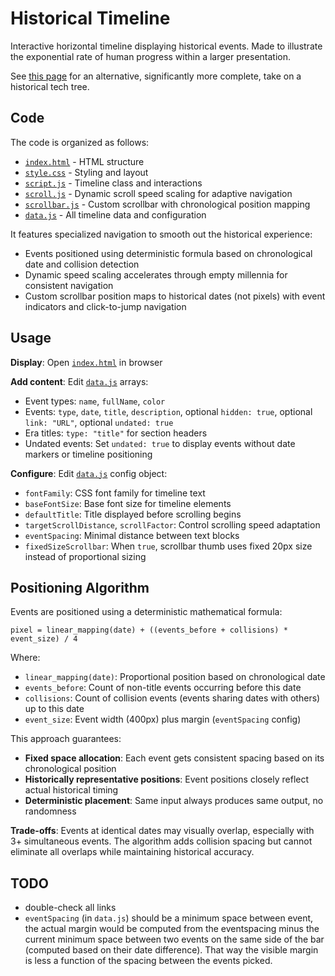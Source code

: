 # Historical Timeline

Interactive horizontal timeline displaying historical events.
Made to illustrate the exponential rate of human progress within a larger presentation.

See [this page](https://www.historicaltechtree.com/) for an alternative, significantly more complete, take on a historical tech tree.

## Code

The code is organized as follows:
- [`index.html`](index.html) - HTML structure
- [`style.css`](style.css) - Styling and layout  
- [`script.js`](script.js) - Timeline class and interactions
- [`scroll.js`](scroll.js) - Dynamic scroll speed scaling for adaptive navigation
- [`scrollbar.js`](scrollbar.js) - Custom scrollbar with chronological position mapping
- [`data.js`](data.js) - All timeline data and configuration

It features specialized navigation to smooth out the historical experience:
- Events positioned using deterministic formula based on chronological date and collision detection
- Dynamic speed scaling accelerates through empty millennia for consistent navigation  
- Custom scrollbar position maps to historical dates (not pixels) with event indicators and click-to-jump navigation

## Usage

**Display**: Open [`index.html`](index.html) in browser

**Add content**: Edit [`data.js`](data.js) arrays:
- Event types: `name`, `fullName`, `color`
- Events: `type`, `date`, `title`, `description`, optional `hidden: true`, optional `link: "URL"`, optional `undated: true`
- Era titles: `type: "title"` for section headers
- Undated events: Set `undated: true` to display events without date markers or timeline positioning

**Configure**: Edit [`data.js`](data.js) config object:
- `fontFamily`: CSS font family for timeline text
- `baseFontSize`: Base font size for timeline elements
- `defaultTitle`: Title displayed before scrolling begins
- `targetScrollDistance`, `scrollFactor`: Control scrolling speed adaptation
- `eventSpacing`: Minimal distance between text blocks
- `fixedSizeScrollbar`: When `true`, scrollbar thumb uses fixed 20px size instead of proportional sizing

## Positioning Algorithm

Events are positioned using a deterministic mathematical formula:
```
pixel = linear_mapping(date) + ((events_before + collisions) * event_size) / 4
```

Where:
- `linear_mapping(date)`: Proportional position based on chronological date
- `events_before`: Count of non-title events occurring before this date
- `collisions`: Count of collision events (events sharing dates with others) up to this date
- `event_size`: Event width (400px) plus margin (`eventSpacing` config)

This approach guarantees:
- **Fixed space allocation**: Each event gets consistent spacing based on its chronological position
- **Historically representative positions**: Event positions closely reflect actual historical timing
- **Deterministic placement**: Same input always produces same output, no randomness

**Trade-offs**: Events at identical dates may visually overlap, especially with 3+ simultaneous events. The algorithm adds collision spacing but cannot eliminate all overlaps while maintaining historical accuracy.

## TODO

* double-check all links
* `eventSpacing` (in `data.js`) should be a minimum space between event, the actual margin would be computed from the eventspacing minus the current minimum space between two events on the same side of the bar (computed based on their date difference). That way the visible margin is less a function of the spacing between the events picked.